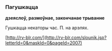 ### Пагушкацца
**дзеяслоў, размоўнае, закончанае трыванне**

Гушкацца некаторы час. П. на арэлях.

<a rel="author">[http://rv-blr.com/](http://rv-blr.com/slounik.jsp?letterId=0&maskId=0&pageId=2007)</a>
